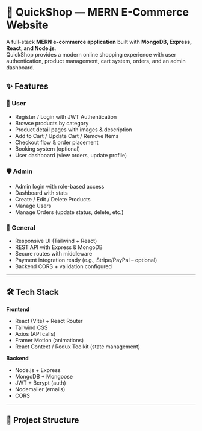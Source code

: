 # 🛒 QuickShop — MERN E-Commerce Website

A full-stack **MERN e-commerce application** built with **MongoDB, Express, React, and Node.js**.  
QuickShop provides a modern online shopping experience with user authentication, product management, cart system, orders, and an admin dashboard.


## ✨ Features

### 👤 User
- Register / Login with JWT Authentication  
- Browse products by category  
- Product detail pages with images & description  
- Add to Cart / Update Cart / Remove Items  
- Checkout flow & order placement  
- Booking system (optional)  
- User dashboard (view orders, update profile)  

### 🛡️ Admin
- Admin login with role-based access  
- Dashboard with stats  
- Create / Edit / Delete Products  
- Manage Users  
- Manage Orders (update status, delete, etc.)  

### 🧩 General
- Responsive UI (Tailwind + React)  
- REST API with Express & MongoDB  
- Secure routes with middleware  
- Payment integration ready (e.g., Stripe/PayPal – optional) 
- Backend CORS + validation configured  

---

## 🛠️ Tech Stack

**Frontend**
- React (Vite) + React Router
- Tailwind CSS
- Axios (API calls)
- Framer Motion (animations)
- React Context / Redux Toolkit (state management)

**Backend**
- Node.js + Express
- MongoDB + Mongoose
- JWT + Bcrypt (auth)
- Nodemailer (emails)
- CORS

---

## 📂 Project Structure

